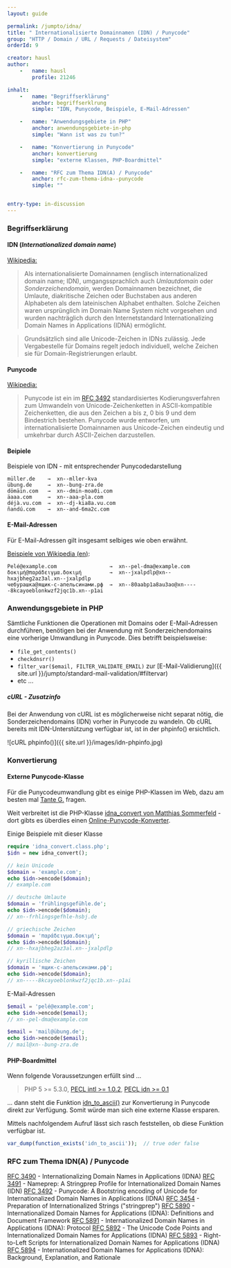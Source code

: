 ```yaml
---
layout: guide

permalink: /jumpto/idna/
title: " Internationalisierte Domainnamen (IDN) / Punycode"
group: "HTTP / Domain / URL / Requests / Dateisystem"
orderId: 9

creator: hausl
author:
    -   name: hausl
        profile: 21246

inhalt:
    -   name: "Begriffserklärung"
        anchor: begriffserklrung
        simple: "IDN, Punycode, Beispiele, E-Mail-Adressen"

    -   name: "Anwendungsgebiete in PHP"
        anchor: anwendungsgebiete-in-php
        simple: "Wann ist was zu tun?"

    -   name: "Konvertierung in Punycode"
        anchor: konvertierung
        simple: "externe Klassen, PHP-Boardmittel"

    -   name: "RFC zum Thema IDN(A) / Punycode"
        anchor: rfc-zum-thema-idna--punycode
        simple: ""


entry-type: in-discussion
---
```




### Begriffserklärung

#### IDN (*Internationalized domain name*)

[Wikipedia:](http://de.wikipedia.org/wiki/Internationalisierter_Domainname)

> Als internationalisierte Domainnamen (englisch internationalized domain name; IDN), umgangssprachlich auch *Umlautdomain* oder *Sonderzeichendomain*, werden Domainnamen bezeichnet, die Umlaute, diakritische Zeichen oder Buchstaben aus anderen Alphabeten als dem lateinischen Alphabet enthalten. Solche Zeichen waren ursprünglich im Domain Name System nicht vorgesehen und wurden nachträglich durch den Internetstandard Internationalizing Domain Names in Applications (IDNA) ermöglicht.

> Grundsätzlich sind alle Unicode-Zeichen in IDNs zulässig. Jede Vergabestelle für Domains regelt jedoch individuell, welche Zeichen sie für Domain-Registrierungen erlaubt.


#### Punycode

[Wikipedia:](http://de.wikipedia.org/wiki/Punycode)

> Punycode ist ein im [RFC 3492](http://tools.ietf.org/html/rfc3492) standardisiertes Kodierungsverfahren zum Umwandeln von Unicode-Zeichenketten in ASCII-kompatible Zeichenketten, die aus den Zeichen a bis z, 0 bis 9 und dem Bindestrich bestehen. Punycode wurde entworfen, um internationalisierte Domainnamen aus Unicode-Zeichen eindeutig und umkehrbar durch ASCII-Zeichen darzustellen.


#### Beipiele

Beispiele von IDN - mit entsprechender Punycodedarstellung

~~~
müller.de    →  xn--mller-kva
übung.de     →  xn--bung-zra.de
dömäin.com   →  xn--dmin-moa0i.com
äaaa.com     →  xn--aaa-pla.com
déjà.vu.com  →  xn--dj-kia8a.vu.com
ñandú.com    →  xn--and-6ma2c.com
~~~

#### E-Mail-Adressen

Für E-Mail-Adressen gilt insgesamt selbiges wie oben erwähnt.

[Beispiele von Wikipedia (en)](http://en.wikipedia.org/wiki/Email_address#Internationalization_examples):

~~~
Pelé@example.com                 →  xn--pel-dma@example.com
δοκιμή@παράδειγμα.δοκιμή         →  xn--jxalpdlp@xn--hxajbheg2az3al.xn--jxalpdlp
чебурашка@ящик-с-апельсинами.рф  →  xn--80aabp1a8au3ao@xn-----8kcayoeblonkwzf2jqc1b.xn--p1ai
~~~


### Anwendungsgebiete in PHP

Sämtliche Funktionen die Operationen mit Domains oder E-Mail-Adressen durchführen, benötigen bei der Anwendung mit Sonderzeichendomains eine vorherige Umwandlung in Punycode. Dies betrifft beispielsweise:

- `file_get_contents()`
- `checkdnsrr()`
- `filter_var($email, FILTER_VALIDATE_EMAIL)` zur [E-Mail-Validierung]({{ site.url }}/jumpto/standard-mail-validation/#filtervar)
- etc ...


##### cURL - Zusatzinfo

Bei der Anwendung von cURL ist es möglicherweise nicht separat nötig, die Sonderzeichendomains (IDN) vorher in Punycode zu wandeln. Ob cURL bereits mit IDN-Unterstützung verfügbar ist, ist in der phpinfo() ersichtlich.

![cURL phpinfo()]({{ site.url }}/images/idn-phpinfo.jpg)


### Konvertierung

#### Externe Punycode-Klasse

Für die Punycodeumwandlung gibt es einige PHP-Klassen im Web, dazu am besten mal [Tante G.](https://www.google.at/search?q=php+punycode+OR+idna+converter) fragen.

Weit verbreitet ist die PHP-Klasse [idna_convert von Matthias Sommerfeld](http://phlymail.com/de/downloads/idna-convert.html) - dort gibts es überdies einen [Online-Punycode-Konverter](http://idnaconv.phlymail.de/?lang=de).

Einige Beispiele mit dieser Klasse


~~~ php
require 'idna_convert.class.php';
$idn = new idna_convert();

// kein Unicode
$domain = 'example.com';
echo $idn->encode($domain);
// example.com

// deutsche Umlaute
$domain = 'frühlingsgefühle.de';
echo $idn->encode($domain);
// xn--frhlingsgefhle-hsbj.de

// griechische Zeichen
$domain = 'παράδειγμα.δοκιμή';
echo $idn->encode($domain);
// xn--hxajbheg2az3al.xn--jxalpdlp

// kyrillische Zeichen
$domain = 'ящик-с-апельсинами.рф';
echo $idn->encode($domain);
// xn-----8kcayoeblonkwzf2jqc1b.xn--p1ai
~~~


E-Mail-Adressen

~~~ php
$email = 'pelé@example.com';
echo $idn->encode($email);
// xn--pel-dma@example.com

$email = 'mail@übung.de';
echo $idn->encode($email);
// mail@xn--bung-zra.de
~~~


#### PHP-Boardmittel

Wenn folgende Voraussetzungen erfüllt sind ...

> PHP 5 >= 5.3.0, [PECL intl >= 1.0.2](http://pecl.php.net/package/intl), [PECL idn >= 0.1](http://pecl.php.net/package/idn)

... dann steht die Funktion [idn_to_ascii()](http://php.net/manual/de/function.idn-to-ascii.php) zur Konvertierung in Punycode direkt zur Verfügung. Somit würde man sich eine externe Klasse ersparen.

Mittels nachfolgendem Aufruf lässt sich rasch feststellen, ob diese Funktion verfügbar ist.

~~~ php
var_dump(function_exists('idn_to_ascii'));  // true oder false
~~~


### RFC zum Thema IDN(A) / Punycode

[RFC 3490](http://tools.ietf.org/html/rfc3490) - Internationalizing Domain Names in Applications (IDNA) 
[RFC 3491](http://tools.ietf.org/html/rfc3491) - Nameprep: A Stringprep Profile for Internationalized Domain Names (IDN) 
[RFC 3492](http://tools.ietf.org/html/rfc3492) - Punycode: A Bootstring encoding of Unicode for Internationalized Domain Names in Applications (IDNA) 
[RFC 3454](http://tools.ietf.org/html/rfc3454) - Preparation of Internationalized Strings ("stringprep") 
[RFC 5890](http://tools.ietf.org/html/rfc5890) - Internationalized Domain Names for Applications (IDNA): Definitions and Document Framework 
[RFC 5891](http://tools.ietf.org/html/rfc5891) - Internationalized Domain Names in Applications (IDNA): Protocol 
[RFC 5892](http://tools.ietf.org/html/rfc5892) - The Unicode Code Points and Internationalized Domain Names for Applications (IDNA) 
[RFC 5893](http://tools.ietf.org/html/rfc5893) - Right-to-Left Scripts for Internationalized Domain Names for Applications (IDNA) 
[RFC 5894](http://tools.ietf.org/html/rfc5894) - Internationalized Domain Names for Applications (IDNA): Background, Explanation, and Rationale 
